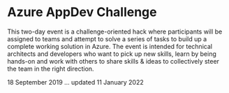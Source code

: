 # Azure AppDev Challenge

This two-day event is a challenge-oriented hack where participants will be assigned to teams and attempt to solve a series of tasks to build up a complete working solution in Azure. The event is intended for technical architects and developers who want to pick up new skills, learn by being hands-on and work with others to share skills & ideas to collectively steer the team in the right direction.

18 September 2019 ... updated 11 January 2022
